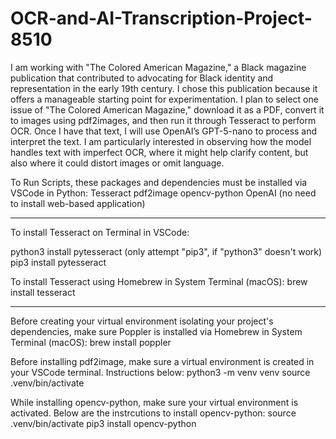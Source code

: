 # OCR-and-AI-Transcription-Project-8510

I am working with "The Colored American Magazine," a Black magazine publication that contributed to advocating for Black identity and representation in the early 19th century. I chose this publication because it offers a manageable starting point for experimentation. I plan to select one issue of "The Colored American Magazine," download it as a PDF, convert it to images using pdf2images, and then run it through Tesseract to perform OCR. Once I have that text, I will use OpenAI’s GPT-5-nano to process and interpret the text. I am particularly interested in observing how the model handles text with imperfect OCR, where it might help clarify content, but also where it could distort images or omit language.

To Run Scripts, these packages and dependencies must be installed via VSCode in Python:
Tesseract
pdf2image
opencv-python
OpenAI (no need to install web-based application)

_________________________________________________________________________________________________________________________________________________________________________________________

To install Tesseract on Terminal in VSCode:

   python3 install pytesseract (only attempt "pip3", if "python3" doesn't work)
   pip3 install pytesseract


To install Tesseract using Homebrew in System Terminal (macOS):
   brew install tesseract


_________________________________________________________________________________________________________________________________________________________________________________________

Before creating your virtual environment isolating your project's dependencies, make sure Poppler is installed via Homebrew in System Terminal (macOS):
     brew install poppler


     
Before installing pdf2image, make sure a virtual environment is created in your VSCode terminal. Instructions below:
    python3 -m venv venv
    source .venv/bin/activate

While installing opencv-python, make sure your virtual environment is activated. Below are the instrcutions to install opencv-python:
    source .venv/bin/activate
    pip3 install opencv-python


